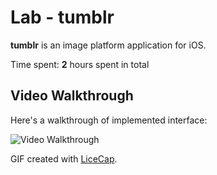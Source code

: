 # Lab  - tumblr

**tumblr** is an image platform application for iOS.

Time spent: **2** hours spent in total


## Video Walkthrough

Here's a walkthrough of implemented interface:

<img src='http://g.recordit.co/n7e8uyASqd.gif' title='Video Walkthrough' width='' alt='Video Walkthrough' />

GIF created with [LiceCap](http://www.cockos.com/licecap/).
